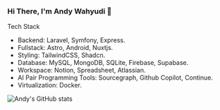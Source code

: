 ### Hi There, I'm Andy Wahyudi 👋

Tech Stack
- Backend: Laravel, Symfony, Express.
- Fullstack: Astro, Android, Nuxtjs.
- Styling: TailwindCSS, Shadcn.
- Database: MySQL, MongoDB, SQLite, Firebase, Supabase.
- Workspace: Notion, Spreadsheet, Atlassian.
- AI Pair Programming Tools: Sourcegraph, Github Copilot, Continue.
- Virtualization: Docker.

![Andy's GitHub stats](https://github-readme-stats.vercel.app/api?username=andywahyudi&show_icons=true&bg_color=FFFFFF)
